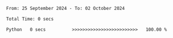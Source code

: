 <!--START_SECTION:waka-->

```txt
From: 25 September 2024 - To: 02 October 2024

Total Time: 0 secs

Python   0 secs          >>>>>>>>>>>>>>>>>>>>>>>>>   100.00 %
```

<!--END_SECTION:waka-->
